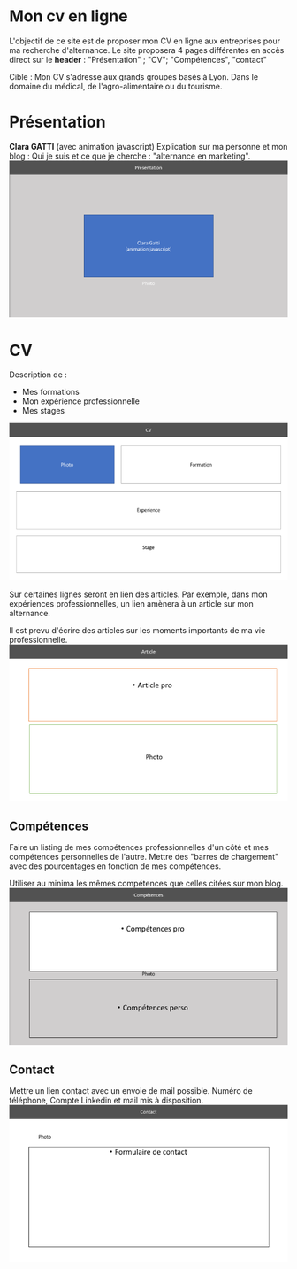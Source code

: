 # Mon cv en ligne

L'objectif de ce site est de proposer mon CV en ligne aux entreprises pour ma recherche d'alternance. Le site proposera 4 pages différentes en accès direct sur le **header** : "Présentation" ; "CV"; "Compétences", "contact"

Cible : 
Mon CV s'adresse aux grands groupes basés à Lyon. 
Dans le domaine du médical, de l'agro-alimentaire ou du tourisme. 


# Présentation
**Clara GATTI** (avec animation javascript)
Explication sur ma personne et mon blog : Qui je suis et ce que je cherche : 
"alternance en marketing".
![Pagedepresentation](maquette/Diapositive1.png)

# CV

Description de : 
- Mes formations 
- Mon expérience professionnelle
- Mes stages

![Pagecv](maquette/Diapositive2.png)

Sur certaines lignes seront en lien des articles. 
Par exemple, dans mon expériences professionnelles, un lien amènera à un article sur mon alternance.

Il est prevu d'écrire des articles sur les moments importants de ma vie professionnelle. 
![Pagearticle](maquette/Diapositive4.png)

## Compétences
Faire un listing de mes compétences professionnelles d'un côté et mes compétences personnelles de l'autre. 
Mettre des "barres de chargement" avec des pourcentages en fonction de mes compétences.  

Utiliser au minima les mêmes compétences que celles citées sur mon blog.
![Pagecompetences](maquette/Diapositive3.png)

## Contact
Mettre un lien contact avec un envoie de mail possible. 
Numéro de téléphone, Compte Linkedin et mail mis à disposition.
![Pagecontact](maquette/Diapositive5.png)
